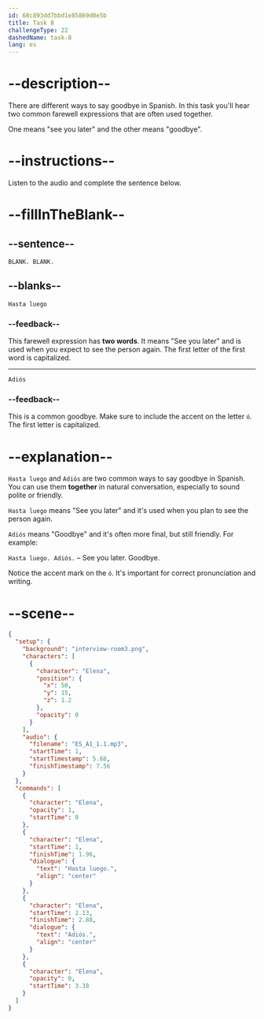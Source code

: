 ```yaml
---
id: 68c893dd7bbd1e85869d0e5b
title: Task 8
challengeType: 22
dashedName: task-8
lang: es
---
```

<!-- (Audio) Elena: Hasta luego. Adiós. -->

# --description--

There are different ways to say goodbye in Spanish. In this task you'll hear two common farewell expressions that are often used together. 

One means "see you later" and the other means "goodbye".

# --instructions--

Listen to the audio and complete the sentence below.

# --fillInTheBlank--

## --sentence--

`BLANK. BLANK.`

## --blanks--

`Hasta luego`

### --feedback--

This farewell expression has **two words**. It means "See you later" and is used when you expect to see the person again. The first letter of the first word is capitalized.

---

`Adiós`

### --feedback--

This is a common goodbye. Make sure to include the accent on the letter `ó`. The first letter is capitalized.

# --explanation--

`Hasta luego` and `Adiós` are two common ways to say goodbye in Spanish. You can use them **together** in natural conversation, especially to sound polite or friendly.

`Hasta luego` means "See you later" and it's used when you plan to see the person again.

`Adiós` means "Goodbye" and it's often more final, but still friendly. For example:  

`Hasta luego. Adiós.` – See you later. Goodbye.

Notice the accent mark on the `ó`. It's important for correct pronunciation and writing.

# --scene--

```json
{
  "setup": {
    "background": "interview-room3.png",
    "characters": [
      {
        "character": "Elena",
        "position": {
          "x": 50,
          "y": 15,
          "z": 1.2
        },
        "opacity": 0
      }
    ],
    "audio": {
      "filename": "ES_A1_1.1.mp3",
      "startTime": 1,
      "startTimestamp": 5.68,
      "finishTimestamp": 7.56
    }
  },
  "commands": [
    {
      "character": "Elena",
      "opacity": 1,
      "startTime": 0
    },
    {
      "character": "Elena",
      "startTime": 1,
      "finishTime": 1.96,
      "dialogue": {
        "text": "Hasta luego.",
        "align": "center"
      }
    },
    {
      "character": "Elena",
      "startTime": 2.13,
      "finishTime": 2.88,
      "dialogue": {
        "text": "Adiós.",
        "align": "center"
      }
    },
    {
      "character": "Elena",
      "opacity": 0,
      "startTime": 3.38
    }
  ]
}
```
